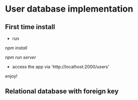 # User database implementation

## First time install

- run

_npm install_

_npm run server_

- access the app via 'http://localhost:2000/users'

enjoy!

## Relational database with foreign key
